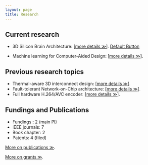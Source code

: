 ```yaml
---
layout: page
title: Research
---
```


## Current research

- 3D Silicon Brain Architecture: \[[more details ≫](./research_topics/neuromorphic)\]. <a href="javascript:void(0)" class="button">Default Button</a>


- Machine learning for Computer-Aided Design: \[[more details ≫](./research_topics/mlcad)\].



## Previous research topics

- Thermal-aware 3D interconnect design: \[[more details ≫](./research_topics/thermal3DICs)\].
- Fault-tolerant Network-on-Chip architecture: \[[more details ≫](./research_topics/ftnoc)\].
- Full hardware H.264/AVC encoder: \[[more details ≫](./research_topics/h264)\].


## Fundings and Publications

- Fundings : 2 (main PI)
- IEEE journals: 7
- Book chapter: 2
- Patents: 4 (filed)


[More on publications ≫](./pub).

[More on grants ≫](./grant).
